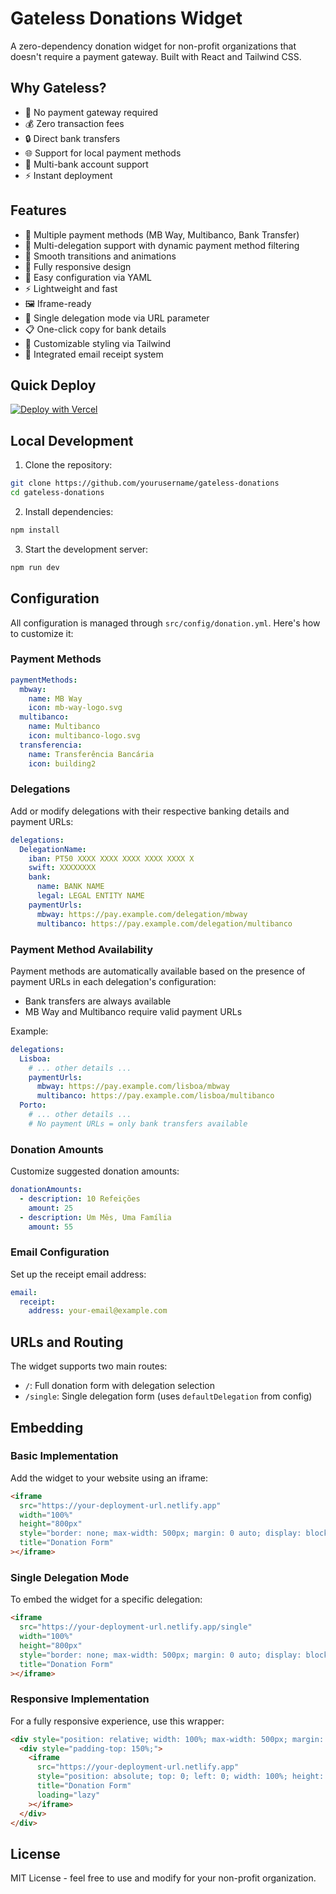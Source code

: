 # Gateless Donations Widget

A zero-dependency donation widget for non-profit organizations that doesn't require a payment gateway. Built with React and Tailwind CSS.

## Why Gateless?

- 🚫 No payment gateway required
- 💰 Zero transaction fees
- 🔒 Direct bank transfers
- 🌐 Support for local payment methods
- 🏦 Multi-bank account support
- ⚡ Instant deployment

## Features

- 🎯 Multiple payment methods (MB Way, Multibanco, Bank Transfer)
- 🏢 Multi-delegation support with dynamic payment method filtering
- 💫 Smooth transitions and animations
- 📱 Fully responsive design
- 🔧 Easy configuration via YAML
- ⚡ Lightweight and fast
- 🖼️ Iframe-ready
- 🔗 Single delegation mode via URL parameter
- 📋 One-click copy for bank details
- 🎨 Customizable styling via Tailwind
- 📧 Integrated email receipt system

## Quick Deploy

[![Deploy with Vercel](https://vercel.com/button)](https://vercel.com/new/clone?repository-url=https://github.com/tiagom87/gateless-donations)

## Local Development

1. Clone the repository:
```bash
git clone https://github.com/yourusername/gateless-donations
cd gateless-donations
```

2. Install dependencies:
```bash
npm install
```

3. Start the development server:
```bash
npm run dev
```

## Configuration

All configuration is managed through `src/config/donation.yml`. Here's how to customize it:

### Payment Methods

```yaml
paymentMethods:
  mbway:
    name: MB Way
    icon: mb-way-logo.svg
  multibanco:
    name: Multibanco
    icon: multibanco-logo.svg
  transferencia:
    name: Transferência Bancária
    icon: building2
```

### Delegations

Add or modify delegations with their respective banking details and payment URLs:

```yaml
delegations:
  DelegationName:
    iban: PT50 XXXX XXXX XXXX XXXX XXXX X
    swift: XXXXXXXX
    bank:
      name: BANK NAME
      legal: LEGAL ENTITY NAME
    paymentUrls:
      mbway: https://pay.example.com/delegation/mbway
      multibanco: https://pay.example.com/delegation/multibanco
```

### Payment Method Availability

Payment methods are automatically available based on the presence of payment URLs in each delegation's configuration:
- Bank transfers are always available
- MB Way and Multibanco require valid payment URLs

Example:
```yaml
delegations:
  Lisboa:
    # ... other details ...
    paymentUrls:
      mbway: https://pay.example.com/lisboa/mbway
      multibanco: https://pay.example.com/lisboa/multibanco
  Porto:
    # ... other details ...
    # No payment URLs = only bank transfers available
```

### Donation Amounts

Customize suggested donation amounts:

```yaml
donationAmounts:
  - description: 10 Refeições
    amount: 25
  - description: Um Mês, Uma Família
    amount: 55
```

### Email Configuration

Set up the receipt email address:

```yaml
email:
  receipt:
    address: your-email@example.com
```

## URLs and Routing

The widget supports two main routes:

- `/`: Full donation form with delegation selection
- `/single`: Single delegation form (uses `defaultDelegation` from config)

## Embedding

### Basic Implementation

Add the widget to your website using an iframe:

```html
<iframe 
  src="https://your-deployment-url.netlify.app" 
  width="100%" 
  height="800px" 
  style="border: none; max-width: 500px; margin: 0 auto; display: block;"
  title="Donation Form"
></iframe>
```

### Single Delegation Mode

To embed the widget for a specific delegation:

```html
<iframe 
  src="https://your-deployment-url.netlify.app/single" 
  width="100%" 
  height="800px" 
  style="border: none; max-width: 500px; margin: 0 auto; display: block;"
  title="Donation Form"
></iframe>
```

### Responsive Implementation

For a fully responsive experience, use this wrapper:

```html
<div style="position: relative; width: 100%; max-width: 500px; margin: 0 auto;">
  <div style="padding-top: 150%;">
    <iframe 
      src="https://your-deployment-url.netlify.app"
      style="position: absolute; top: 0; left: 0; width: 100%; height: 100%; border: none;"
      title="Donation Form"
      loading="lazy"
    ></iframe>
  </div>
</div>
```

## License

MIT License - feel free to use and modify for your non-profit organization.